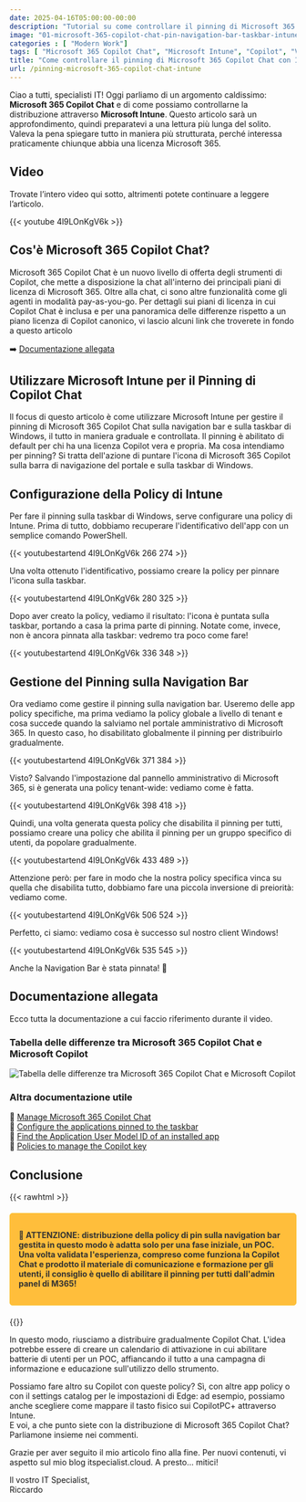 ```yaml
---
date: 2025-04-16T05:00:00-00:00
description: "Tutorial su come controllare il pinning di Microsoft 365 Copilot Chat attraverso Microsoft Intune in maniera graduale e controllata."
image: "01-microsoft-365-copilot-chat-pin-navigation-bar-taskbar-intune.jpg"
categories : [ "Modern Work"]
tags: [ "Microsoft 365 Copilot Chat", "Microsoft Intune", "Copilot", "Video", "Guida", "Cloud Endpoint Diary"]
title: "Come controllare il pinning di Microsoft 365 Copilot Chat con Intune"
url: /pinning-microsoft-365-copilot-chat-intune
---
```

Ciao a tutti, specialisti IT! Oggi parliamo di un argomento caldissimo: **Microsoft 365 Copilot Chat** e di come possiamo controllarne la distribuzione attraverso **Microsoft Intune**. Questo articolo sarà un approfondimento, quindi preparatevi a una lettura più lunga del solito. Valeva la pena spiegare tutto in maniera più strutturata, perché interessa praticamente chiunque abbia una licenza Microsoft 365.

## Video
Trovate l’intero video qui sotto, altrimenti potete continuare a leggere l’articolo.

{{< youtube 4l9LOnKgV6k >}}

## Cos'è Microsoft 365 Copilot Chat?

Microsoft 365 Copilot Chat è un nuovo livello di offerta degli strumenti di Copilot, che mette a disposizione la chat all'interno dei principali piani di licenza di Microsoft 365. Oltre alla chat, ci sono altre funzionalità come gli agenti in modalità pay-as-you-go. Per dettagli sui piani di licenza in cui Copilot Chat è inclusa e per una panoramica delle differenze rispetto a un piano licenza di Copilot canonico, vi lascio alcuni link che troverete in fondo a questo articolo

➡️ [Documentazione allegata](#documentazione-allegata)

## Utilizzare Microsoft Intune per il Pinning di Copilot Chat

Il focus di questo articolo è come utilizzare Microsoft Intune per gestire il pinning di Microsoft 365 Copilot Chat sulla navigation bar e sulla taskbar di Windows, il tutto in maniera graduale e controllata. Il pinning è abilitato di default per chi ha una licenza Copilot vera e propria. Ma cosa intendiamo per pinning? Si tratta dell'azione di puntare l'icona di Microsoft 365 Copilot sulla barra di navigazione del portale e sulla taskbar di Windows.

## Configurazione della Policy di Intune

Per fare il pinning sulla taskbar di Windows, serve configurare una policy di Intune. Prima di tutto, dobbiamo recuperare l'identificativo dell'app con un semplice comando PowerShell.

{{< youtubestartend 4l9LOnKgV6k 266 274 >}}

Una volta ottenuto l'identificativo, possiamo creare la policy per pinnare l'icona sulla taskbar.

{{< youtubestartend 4l9LOnKgV6k 280 325 >}}

Dopo aver creato la policy, vediamo il risultato: l'icona è puntata sulla taskbar, portando a casa la prima parte di pinning. Notate come, invece, non è ancora pinnata alla taskbar: vedremo tra poco come fare!

{{< youtubestartend 4l9LOnKgV6k 336 348 >}}

## Gestione del Pinning sulla Navigation Bar

Ora vediamo come gestire il pinning sulla navigation bar. Useremo delle app policy specifiche, ma prima vediamo la policy globale a livello di tenant e cosa succede quando la salviamo nel portale amministrativo di Microsoft 365. In questo caso, ho disabilitato globalmente il pinning per distribuirlo gradualmente.

{{< youtubestartend 4l9LOnKgV6k 371 384 >}}

Visto? Salvando l'impostazione dal pannello amministrativo di Microsoft 365, si è generata una policy tenant-wide: vediamo come è fatta.

{{< youtubestartend 4l9LOnKgV6k 398 418 >}}

Quindi, una volta generata questa policy che disabilita il pinning per tutti, possiamo creare una policy che abilita il pinning per un gruppo specifico di utenti, da popolare gradualmente.

{{< youtubestartend 4l9LOnKgV6k 433 489 >}}

Attenzione però: per fare in modo che la nostra policy specifica vinca su quella che disabilita tutto, dobbiamo fare una piccola inversione di preiorità: vediamo come.

{{< youtubestartend 4l9LOnKgV6k 506 524 >}}

Perfetto, ci siamo: vediamo cosa è successo sul nostro client Windows!

{{< youtubestartend 4l9LOnKgV6k 535 545 >}}

Anche la Navigation Bar è stata pinnata! 🥳

## Documentazione allegata
Ecco tutta la documentazione a cui faccio riferimento durante il video.

### Tabella delle differenze tra Microsoft 365 Copilot Chat e Microsoft Copilot
![Tabella delle differenze tra Microsoft 365 Copilot Chat e Microsoft Copilot](https://www.microsoft.com/en-us/microsoft-365/blog/wp-content/uploads/sites/2/2025/01/Copilot-Licensing-Blog-Image-3600px-scaled.jpg)

### Altra documentazione utile
📌 [Manage Microsoft 365 Copilot Chat](https://learn.microsoft.com/en-us/copilot/manage)  
📌 [Configure the applications pinned to the taskbar](https://learn.microsoft.com/en-us/windows/configuration/taskbar/pinned-apps?tabs=intune&pivots=windows-11)  
📌 [Find the Application User Model ID of an installed app](https://learn.microsoft.com/en-us/windows/configuration/store/find-aumid?tabs=ps%2Cexplorer&pivots=windows-11)  
📌 [Policies to manage the Copilot key](https://learn.microsoft.com/en-us/windows/client-management/manage-windows-copilot#policies-to-manage-the-copilot-key)

## Conclusione

{{< rawhtml >}}
<div class="old-article-warning" style="background-color:#ffbe3b;border:1px solid #fbc02d;padding:15px;margin:20px 0;border-radius:5px;color:#333;font-weight:700"><p>🚨 ATTENZIONE: distribuzione della policy di pin sulla navigation bar gestita in questo modo è adatta solo per una fase iniziale, un POC. Una volta validata l'esperienza, compreso come funziona la Copilot Chat e prodotto il materiale di comunicazione e formazione per gli utenti, il consiglio è quello di abilitare il pinning per tutti dall'admin panel di M365!</p></div>
{{</ rawhtml >}}

In questo modo, riusciamo a distribuire gradualmente Copilot Chat. L'idea potrebbe essere di creare un calendario di attivazione in cui abilitare batterie di utenti per un POC, affiancando il tutto a una campagna di informazione e educazione sull'utilizzo dello strumento.

Possiamo fare altro su Copilot con queste policy? Sì, con altre app policy o con il settings catalog per le impostazioni di Edge: ad esempio, possiamo anche scegliere come mappare il tasto fisico sui CopilotPC+ attraverso Intune.  
E voi, a che punto siete con la distribuzione di Microsoft 365 Copilot Chat? Parliamone insieme nei commenti.

Grazie per aver seguito il mio articolo fino alla fine. Per nuovi contenuti, vi aspetto sul mio blog itspecialist.cloud. A presto... mitici!

Il vostro IT Specialist,  
Riccardo